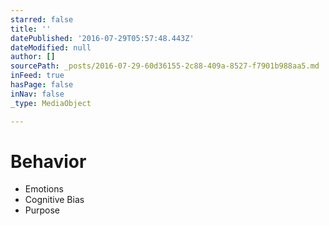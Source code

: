 ```yaml
---
starred: false
title: ''
datePublished: '2016-07-29T05:57:48.443Z'
dateModified: null
author: []
sourcePath: _posts/2016-07-29-60d36155-2c88-409a-8527-f7901b988aa5.md
inFeed: true
hasPage: false
inNav: false
_type: MediaObject

---
```

# Behavior 

* Emotions 
* Cognitive Bias
* Purpose